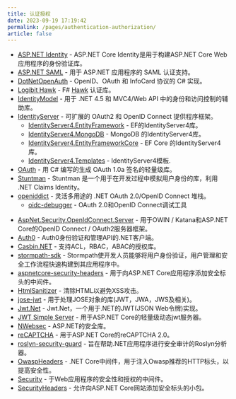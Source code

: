 ```yaml
---
title: 认证授权
date: 2023-09-19 17:19:42
permalink: /pages/authentication-authorization/
article: false
---
```

- [ASP.NET Identity](https://github.com/aspnet/Identity/)  - ASP.NET Core Identity是用于构建ASP.NET Core Web应用程序的身份验证库。
- [ASP.NET SAML](https://github.com/jitbit/AspNetSaml)  - 用于 ASP.NET 应用程序的 SAML 认证支持。 
- [DotNetOpenAuth](https://github.com/DotNetOpenAuth/DotNetOpenAuth)  - OpenID、OAuth 和 InfoCard 协议的 C# 实现。 
- [Logibit Hawk](https://github.com/logibit/logibit.hawk/)  - F# [Hawk](https://github.com/outmoded/hawk)  认证库。 
- [IdentityModel](https://github.com/IdentityModel)  - 用于 .NET 4.5 和 MVC4/Web API 中的身份和访问控制的辅助库。 
- [IdentityServer](https://github.com/IdentityServer)  - 可扩展的 OAuth2 和 OpenID Connect 提供程序框架。 
  * [IdentityServer4.EntityFramework](https://github.com/IdentityServer/IdentityServer4.EntityFramework) - EF的IdentityServer4库。
  * [IdentityServer4.MongoDB](https://github.com/diogodamiani/IdentityServer4.MongoDB) - MongoDB 的IdentityServer4库。
  * [IdentityServer4.EntityFrameworkCore](https://github.com/2020IP/TwentyTwenty.IdentityServer4.EntityFrameworkCore) - EF Core 的IdentityServer4库。
  * [IdentityServer4.Templates](https://github.com/IdentityServer/IdentityServer4.Templates) - IdentityServer4模板.
- [OAuth](https://github.com/danielcrenna/vault/tree/master/oauth)  - 用 C# 编写的生成 OAuth 1.0a 签名的轻量级库。 
- [Stuntman](https://rimdev.io/stuntman/)  - Stuntman 是一个用于在开发过程中模拟用户身份的库，利用 .NET Claims Identity。 
- [openiddict](https://github.com/openiddict/openiddict-core)  - 灵活多用途的 .NET OAuth 2.0/OpenID Connect 堆栈。
  * [oidc-debugger](https://github.com/nbarbettini/oidc-debugger) - OAuth 2.0和OpenID Connect调试工具
* [AspNet.Security.OpenIdConnect.Server](https://github.com/aspnet-contrib/AspNet.Security.OpenIdConnect.Server) - 用于OWIN / Katana和ASP.NET Core的OpenID Connect / OAuth2服务器框架。
* [Auth0](https://github.com/auth0/auth0.net) - Auth0身份验证和管理API的.NET客户端。
* [Casbin.NET](https://github.com/casbin-net/Casbin.NET) - 支持ACL，RBAC，ABAC的授权库。
* [stormpath-sdk](https://github.com/stormpath/stormpath-sdk-dotnet) - Stormpath使开发人员能够将用户身份验证，用户管理和安全工作流程快速构建到其应用程序中。
* [aspnetcore-security-headers](https://github.com/juunas11/aspnetcore-security-headers) - 用于向ASP.NET Core应用程序添加安全标头的中间件。
* [HtmlSanitizer](https://github.com/mganss/HtmlSanitizer) - 清除HTML以避免XSS攻击。
* [jose-jwt](https://github.com/dvsekhvalnov/jose-jwt) - 用于处理JOSE对象的库(JWT，JWA，JWS及相关)。
* [Jwt.Net](https://github.com/jwt-dotnet/jwt) -  Jwt.Net，一个用于.NET的JWT(JSON Web令牌)实现。
* [JWT Simple Server](https://github.com/Xabaril/JWTSimpleServer) - 用于ASP.NET Core的轻量级动态jwt服务器。
* [NWebsec](https://github.com/NWebsec/NWebsec) -  ASP.NET的安全库。
* [reCAPTCHA](https://github.com/PaulMiami/reCAPTCHA) - 用于ASP.NET Core的reCAPTCHA 2.0。
* [roslyn-security-guard](https://github.com/dotnet-security-guard/roslyn-security-guard) - 旨在帮助.NET应用程序进行安全审计的Roslyn分析器。
* [OwaspHeaders](https://github.com/GaProgMan/OwaspHeaders.Core) -  .NET Core中间件，用于注入Owasp推荐的HTTP标头，以提高安全性。
* [Security](https://github.com/aspnet/Security) - 于Web应用程序的安全性和授权的中间件。
* [SecurityHeaders](https://github.com/andrewlock/NetEscapades.AspNetCore.SecurityHeaders) - 允许向ASP.NET Core网站添加安全标头的小包。